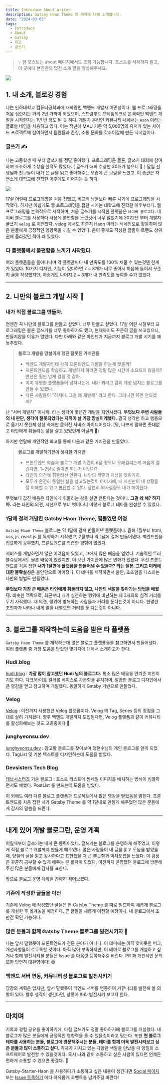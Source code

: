 ```yaml
---
title: Introduce About Writer
description: Gatsby Haon Theme 의 저자에 대해 소개합니다.
date: "2024-03-05"
tags:
  - Introduce
  - About
  - Gatsby
  - 회고
  - 글쓰기
---
```


> 💡 현 포스트는 about 페이지에서도 조회 가능합니다. 포스트를 삭제하지 말고, 이 곳에다 본인만의 멋진 소개 글을 작성해주세요.

![](./theme.png)

## 1. 내 소개, 블로깅 경험

나는 인하대학교 컴퓨터공학과에 재학중인 백엔드 개발자 이민성이다. 웹 프로그래밍을 처음 접한지는 거의 2년 가까이 되었으며, 스프링부트 프레임워크로 본격적인 백엔드 개발을 시작한지는 1년 반 정도 된 듯 하다. 개발자 온라인 커뮤니티 내에서는 `Haon` 이라는 글로벌 네임을 사용하고 있다. 이는 작년에 MAU 기준 약 5,000명의 유저가 있는 사이드 프로젝트에 참여하면서 팀원들과 존칭, 소통 문화를 갖추어갈때 만든 닉네임이다.

### 글쓰기 ✍️

나는 고등학생 때 부터 글쓰기를 정말 좋아했다. 프로그래밍은 몰론, 글쓰기 대회에 참여하며 소소하게 수상을 한적도 많았다. ( 글쓰기 대회 수상만 30개가 넘으니 🤔 ) 담임 선생님과 친구들이 내가 쓴 글을 읽고 좋아해주는 모습에 큰 보람을 느꼈고, 이 습관은 자연스레 대학교에 진학한 이후에도 이어지는 듯 하다.

![](./thend.png)

17살 어릴때 프로그래밍을 처음 접했고, 비교적 남들보다 빠른 시기에 프로그래밍을 시작했다. 하지만 아쉽게도 웹 프로그래밍을 접한 시기는 대학교에 진학한 이후부터다. 웹 프로그래밍을 본격적으로 시작하며, 처음 글쓰기를 시작한 플랫폼은 `네이버 블로그`다. 네이버 블로그를 사용하다 사용에 불편함을 느낀것이 너무 많았기에 2022년 부터 개발자 글쓰기 `velog` 로 이전했다. velog 에서도 꾸준히 [Haon](https://velog.io/@msung99/posts) 이라는 닉네임으로 활동하며 많은 분들에게 긍정적인 영향력을 끼칠 수 있었다. 운이 좋게도 작성한 글들이 트랜드 상위권에 올라갔던 적이 꽤 있었다.

### 타 플랫폼에서 불편함을 느끼기 시작했다.

여러 플랫폼들을 돌아다니며 각 플랫폼마다 내 만족도를 100% 채울 수 있는것엔 한계가 있었다. 10가지 디자인, 기능이 있다하면 7 ~ 8개가 너무 좋아서 마음에 들어서 꾸준히 글을 작성했지만, 아쉽게도 나머지 2 ~ 3개가 내 만족도를 높여줄 수가 없었다.

---

## 2. 나만의 블로그 개발 시작 🚀

### 내가 직접 블로그를 만들자.

언젠간 꼭 나만의 블로그를 만들고 싶었다. 너무 만들고 싶었다. 17살 어린 시절부터 프로그래밍은 몰론 글쓰기를 너무 좋아하기도 했고, 현재까지도 꾸준히 글을 쓰고있으니, 만들지않을 이유가 없었다. 다만 아래와 같은 마인드가 지금까지 블로그 개발 시기를 꽤 늦추었다.

> **블로그 개발을 망설이게 했던 잘못된 가치관들**
>
> - 백엔드 개발자인데 감히 프론트엔드 개발을 하는게 맞을까?
> - 프론트엔드를 학습하고 개발하지 하려면 정말 많은 시간이 소요되지 않을까? 반년은 훨씬 넘게 걸릴 것 같아.
> - 이미 유명한 플랫폼들이 넘쳐나는데, 내가 뭐라고 감히 개성 넘치는 블로그를 만들 수 있겠나.
> - 다른 사람들이 "하지마. 그걸 왜 개발해" 라고 한다. 그러니깐 하면 안되겠지?

난 "서버 개발자" 이니까. 라는 생각이 몇년간 개발을 지연시켰다. **무엇보다 주변 사람들의 내 판단, 생각이 잘못되었다는 지적이 날 가장 망설이게했다.** 결국 생각만 하고 행동으로 옮기지 못한체 상상 속에만 묻혀진 서비스 아이디어였다. (뭐, 나쁘게 말하면 줏대없고 타인에게 휘둘리는 삶을 살고 있었던게 아닐까 🤔)

하지만 연말에 개인적인 회고를 통해 다음과 같은 가치관을 만들었다.

> **블로그를 개발하기전에 생각한 가치관**
>
> - 프론트엔드 학습과 블로그 개발 기간이 6달 정도나 오래걸리는게 마음게 걸린다면, 1~2달로 줄이면 되는거 아닌가?
> - 타인의 의견에 휘둘려선 안된다. 나만의 색깔과 개성을 찾아가자.
> - 모두가 온전히 동일한 삶을 살고있는것이 아니기에, 내 자신만이 내 상황을 잘 이해할 수 있고 판단할 수 있다. 당연히 의사결정도 내가 해야한다.

무엇보다 값진 배움은 타인에게 휘둘리는 삶을 살면 안된다는 것이다. **그걸 왜 해? 하지마.** 라는 타인의 의견, 시선으로 부터 벗어나니 이렇게 블로그 테마를 완성할 수 있었다.

### 1달에 걸쳐 개발한 Gatsby Haon Theme, 힘들었던 여정

`Gatsby Haon Theme` 블로그는 약 1달에 걸쳐 만들어낸 플랫폼이다. 올해 1월부터 html, css, js, react.js 를 독학하기 시작했고, 2월부터 약 1달에 걸쳐 만들어냈다. 백엔드만을 집요하게 공부했지, 프론트엔드를 학습한 경험이 없었다.

서비스를 개발하면서 많은 어려움이 있었고, 그에서 많은 배움을 얻었다. 기술적인 트러블슈팅에서도 몰론 배움이 있었지만, 이 보단 가치관에 많은 변화가 있었다. 우선 프론트엔드를 처음 접한 **내가 1달만에 플랫폼을 만들어낼 수 있을까? 라는 질문. 그리고 미래에 대한 불확실성**은 불안함으로 이어졌다. 이 테마를 제작하면서 불안, 초조함을 다스리는 나만의 방법도 만들었다.

**무엇보다 가장 큰 배움은 타인에게 휘둘리지 않고, 나만의 색깔을 찾아가는 방법을 배웠다.** 비슷한 맥락으로, 최근부터 내가 실천하는 행위에 비난하는 제 3자와의 심적 거리를 두기 사작했다. 내 의견, 행위에 방해하는 사람들과 거리를 둔다는것이 아니다. 현명한 조언자가 나타나 내게 말을 내뱉으면 거리를 둔 다는것이 아니다.

---

## 3. 블로그를 제작하는데 도움을 받은 타 플랫폼

`Gatsby Haon Theme` 를 제작하는데 많은 블로그 플랫폼들을 참고하면서 만들어냈다. 여러 플랫폼 중 가장 도움을 받았던 몇가지에 대해서 소개하고자 한다.

### Hudi.blog

[hudi.blog](https://hudi.blog/) : **가장 많이 참고했던 Hudi 님의 블로그다.**
평소 많은 배움을 안겨준 지인이기도 하다.
다크/라이트 컬러를 베이스로 차분함을 유지하며, 깔끔한 블로그 디자인에서 큰 영감을 얻고 참고하며 개발했다.
동일하게 Gatsby 기반으로 만들었다.

### Velog

[Velog](https://velog.io/) : 이전까지 사용했던 Velog 플랫폼이다. Velog 의 Tag, Series
등의 장점을 그대로 살려 가져왔다. 향후 백엔드 개발까지 도입된다면, Velog 플랫폼과 같이 커뮤니티를 활성화해보는 것도 고민중이다 🤔

### junghyeonsu.dev

[junghyeonsu.dev](https://junghyeonsu.com/) : 참고할 블로그를 찾아보며 정현수님의 개인 블로그를 알게 되었다. TagList 및 기본 텍스트를 디자인하는데 도움을 받았다.

### Devsisters Tech Blog

[데브시스터즈](https://tech.devsisters.com/) 기술 블로그 : 포스트 리스트에 썸네일 이미지를 배치하는 방식이 심플하면서도 예뻤다. PostList 를 만드는데 도움을 받았다.

이 외에도 여러 다른 블로그 플랫폼과 프로젝트에서 많은 영감을 받았음을 밝힌다.
프론트엔드를 처음 접한 내가 Gatsby Theme 를 약 1달내로 만들게 해주었던 많은 분들에게 감사의 말씀을 드린다.

---

## 내게 있어 개발 블로그란, 운영 게획

어릴때부터 글쓰기는 내게 큰 동력이었다. 글쓰기는 블로그를 운영하게 해주었고, 이렇게 직접 블로그 개발까지 만들게 해주었다.
많은 사람들이 내 글을 읽고 도움을 받았을 때, 양질의 글을 읽고 감사하다고 표현했을 때 큰 뿌듯함과 벅차오름을 느꼈다. 이 감정은 꾸준히 공부할 수 있게 해주는 큰 활력이 되었다.
이전까지 운영했던 블로그에 방문해주신 많은 분들에게 감사를 표한다.

앞으로 블로그 운영 계획을 간략히 적어보겠다.

### 기존에 작성한 글들을 이전

기존에 Velog 에 작성했던 글들은 현 Gatsby Theme 를 따로 빌드하여 새롭게 블로그를 개설한 후 옮겨놓을 예정이다.
곧 글들을 새롭게 이전할 예정이니, 내 블로그에서 조만간 확인 가능하다.

### 많은 분들과 함께 Gatsby Theme 블로그를 발전시키자 💪

나는 앞서 말했듯이 프론트엔드가 전문 분야가 아니다. 이 테마에는 아직 찾지못한 버그, 개선사항들이 수두룩할 것이다.
아직 많이 부족하지만, 이 테마로 블로그를 개설하고 싶거나 함께 발전시켜볼 분들은 Issue 를 마음껏 등록해주길 바란다. PR 과 개인적인 문의 또한 당연히 대환영이다! 😆

### 백엔드 서버 연동, 커뮤니티성 블로그로 발전시키기

당장의 계획은 없지만, 앞서 말했듯이 백엔드 서버를 연동하여 커뮤니티를 발전해 볼 의향이 있다. 향후 생각이 생긴다면, 상황에 따라 발전시켜 보고자 한다.

---

## 마치며

기록과 경험 공유를 좋아하기에, 마침 글쓰기도 정말 좋아하기에 블로그를 개설했다. 내 블로그가 많은 분들에게 긍정적인 영향력을 줄 수 있을것이라고 믿는다.
또한 **현 블로그 테마를 사용하는 분들, 블로그에 방문해주시는 분들, 테마를 함께 더욱 발전시켜보고 싶은 분들과 많이 소통하고 싶다.**
각자가 가지고 있는 다양한 색깔을 만났을 때 양질의 소프트웨어로 발전할 수 있을것이다.
혹시 나와 같이 소통하고 싶은 사람이 있다면 언제든 편하게 소통할 수 있으면 좋겠다. 🙂

Gatsby-Starter-Haon 을 사용하다가 소통하고 싶은 내용이 생긴다면
[Social 페이지](https://gatsby-starter-haon.netlify.app/community/) 또는 [Issue 등록하기](https://github.com/msung99/Gatsby-Starter-Haon/issues/1) 에다 자유롭게 코멘트를 남겨주길 바란다!
